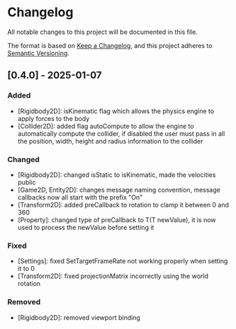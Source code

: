 # Changelog

All notable changes to this project will be documented in this file.

The format is based on [Keep a Changelog](https://keepachangelog.com/en/1.0.0/), and this project adheres to [Semantic Versioning](https://semver.org/spec/v2.0.0.html).

## [0.4.0] - 2025-01-07

### Added
- [Rigidbody2D]: isKinematic flag which allows the physics engine to apply forces to the body
- [Collider2D]: added flag autoCompute to allow the engine to automatically compute the collider, if disabled the user must pass in all the position, width, height and radius information to the collider

### Changed
- [Rigidbody2D]: changed isStatic to isKinematic, made the velocities public
- [Game2D, Entity2D]: changes message naming convention, message callbacks now all start with the prefix "On"
- [Transform2D]: added preCallback to rotation to clamp it between 0 and 360
- [Property]: changed type of preCallback to T(T newValue), it is now used to process the newValue before setting it

### Fixed
- [Settings]: fixed SetTargetFrameRate not working properly when setting it to 0
- [Transform2D]: fixed projectionMatrix incorrectly using the world rotation

### Removed
- [Rigidbody2D]: removed viewport binding
